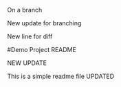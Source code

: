 On a branch

New update for branching

New line for diff

#Demo Project README

NEW UPDATE

This is a simple readme file UPDATED